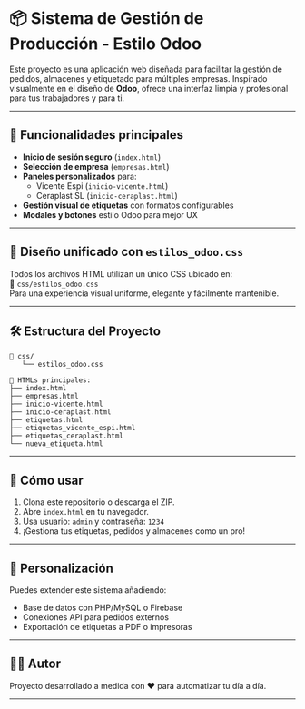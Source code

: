 
# 📦 Sistema de Gestión de Producción - Estilo Odoo

Este proyecto es una aplicación web diseñada para facilitar la gestión de pedidos, almacenes y etiquetado para múltiples empresas. Inspirado visualmente en el diseño de **Odoo**, ofrece una interfaz limpia y profesional para tus trabajadores y para ti.

---

## 🧩 Funcionalidades principales

- **Inicio de sesión seguro** (`index.html`)
- **Selección de empresa** (`empresas.html`)
- **Paneles personalizados** para:
  - Vicente Espi (`inicio-vicente.html`)
  - Ceraplast SL (`inicio-ceraplast.html`)
- **Gestión visual de etiquetas** con formatos configurables
- **Modales y botones** estilo Odoo para mejor UX

---

## 🎨 Diseño unificado con `estilos_odoo.css`

Todos los archivos HTML utilizan un único CSS ubicado en:  
📁 `css/estilos_odoo.css`  
Para una experiencia visual uniforme, elegante y fácilmente mantenible.

---

## 🛠️ Estructura del Proyecto

```
📁 css/
   └── estilos_odoo.css

📁 HTMLs principales:
├── index.html
├── empresas.html
├── inicio-vicente.html
├── inicio-ceraplast.html
├── etiquetas.html
├── etiquetas_vicente_espi.html
├── etiquetas_ceraplast.html
└── nueva_etiqueta.html
```

---

## 🚀 Cómo usar

1. Clona este repositorio o descarga el ZIP.
2. Abre `index.html` en tu navegador.
3. Usa usuario: `admin` y contraseña: `1234`
4. ¡Gestiona tus etiquetas, pedidos y almacenes como un pro!

---

## 🔧 Personalización

Puedes extender este sistema añadiendo:
- Base de datos con PHP/MySQL o Firebase
- Conexiones API para pedidos externos
- Exportación de etiquetas a PDF o impresoras

---

## 👨‍💻 Autor
Proyecto desarrollado a medida con ❤️ para automatizar tu día a día.

---

